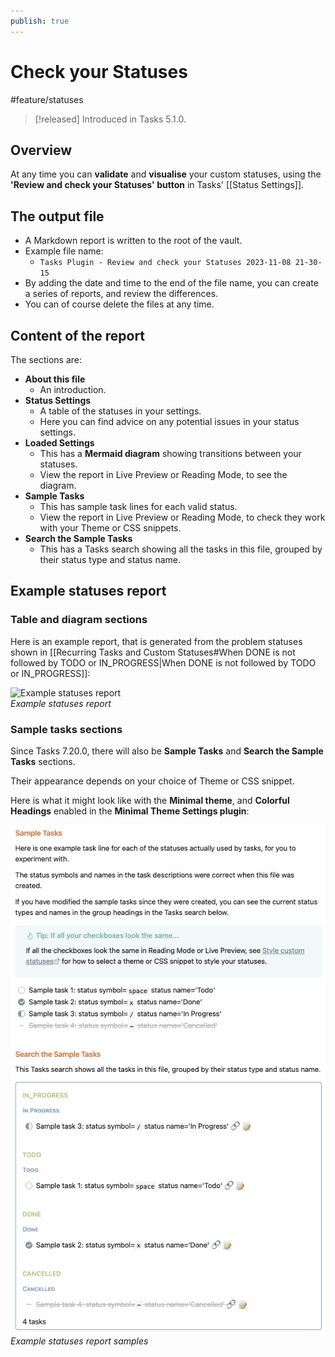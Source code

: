 ```yaml
---
publish: true
---
```


# Check your Statuses

<span class="related-pages">#feature/statuses</span>

> [!released]
> Introduced in Tasks 5.1.0.

## Overview

At any time you can **validate** and **visualise** your custom statuses, using the **'Review and check your Statuses' button** in Tasks' [[Status Settings]].

## The output file

- A Markdown report is written to the root of the vault.
- Example file name:
  - `Tasks Plugin - Review and check your Statuses 2023-11-08 21-30-15`
- By adding the date and time to the end of the file name, you can create a series of reports, and review the differences.
- You can of course delete the files at any time.

## Content of the report

The sections are:

- **About this file**
  - An introduction.
- **Status Settings**
  - A table of the statuses in your settings.
  - Here you can find advice on any potential issues in your status settings.
- **Loaded Settings**
  - This has a **Mermaid diagram** showing transitions between your statuses.
  - View the report in Live Preview or Reading Mode, to see the diagram.
- **Sample Tasks**
  - This has sample task lines for each valid status.
  - View the report in Live Preview or Reading Mode, to check they work with your Theme or CSS snippets.
- **Search the Sample Tasks**
  - This has a Tasks search showing all the tasks in this file, grouped by their status type and status name.

## Example statuses report

### Table and diagram sections

Here is an example report, that is generated from the problem statuses shown in [[Recurring Tasks and Custom Statuses#When DONE is not followed by TODO or IN_PROGRESS|When DONE is not followed by TODO or IN_PROGRESS]]:

![Example statuses report](../../images/settings-statuses-report.png)<br>
*Example statuses report*

### Sample tasks sections

Since Tasks 7.20.0, there will also be **Sample Tasks** and **Search the Sample Tasks** sections.

Their appearance depends on your choice of Theme or CSS snippet.

Here is what it might look like with the **Minimal theme**, and **Colorful Headings** enabled in the **Minimal Theme Settings plugin**:

![Example statuses report samples](../../images/settings-statuses-report-samples.png)<br>
*Example statuses report samples*
